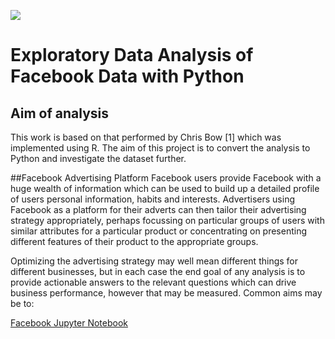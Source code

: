 
[![](https://api.time.com/wp-content/uploads/2019/07/delete-facebook-data.jpg?w=800&quality=85)](https://api.time.com/wp-content/uploads/2019/07/delete-facebook-data.jpg?w=800&quality=85)



#  Exploratory Data Analysis of Facebook  Data with Python

##  Aim of analysis
This work is based on that performed by Chris Bow [1] which was implemented using R. The aim of this project is to convert the analysis to Python and investigate the dataset further.

##Facebook Advertising Platform
Facebook users provide Facebook with a huge wealth of information which can be used to build up a detailed profile of users personal information, habits and interests. Advertisers using Facebook as a platform for their adverts can then tailor their advertising strategy appropriately, perhaps focussing on particular groups of users with similar attributes for a particular product or concentrating on presenting different features of their product to the appropriate groups.

Optimizing the advertising strategy may well mean different things for different businesses, but in each case the end goal of any analysis is to provide actionable answers to the relevant questions which can drive business performance, however that may be measured. Common aims may be to:

[Facebook Jupyter Notebook](https://github.com/SHUBHAM1991/EDA_DataScience/blob/main/Facebook/facebook_eda.ipynb "Facebook Jupyter Notebook")
